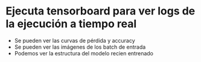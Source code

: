# Ejecuta tensorboard para ver logs de la ejecución a tiempo real

* Se pueden ver las curvas de pérdida y accuracy
* Se pueden ver las imágenes de los batch de entrada
* Podemos ver la estructura del modelo recien entrenado
